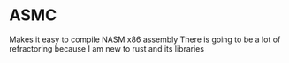 # ASMC
Makes it easy to compile NASM x86 assembly
There is going to be a lot of refractoring because I am new to rust and its libraries
